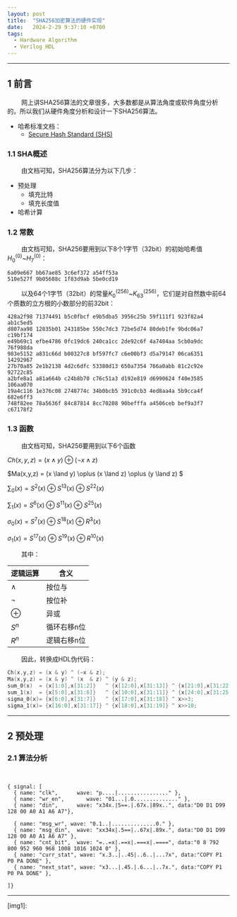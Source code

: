```yaml
---
layout: post
title:  "SHA256加密算法的硬件实现"
date:   2024-2-29 9:37:10 +0700
tags:
  - Hardware Algorithm
  - Verilog HDL
---
```


-------

## 1 前言

&#160; &#160; &#160; &#160; 网上讲SHA256算法的文章很多，大多数都是从算法角度或软件角度分析的。所以我们从硬件角度分析和设计一下SHA256算法。

* 哈希标准文档：
  * [Secure Hash Standard (SHS)](https://nvlpubs.nist.gov/nistpubs/FIPS/NIST.FIPS.180-4.pdf)


### 1.1 SHA概述

&#160; &#160; &#160; &#160; 由文档可知，SHA256算法分为以下几步：

* 预处理
  * 填充比特
  * 填充长度值
* 哈希计算

### 1.2 常数

&#160; &#160; &#160; &#160; 由文档可知，SHA256要用到以下8个1字节（32bit）的初始哈希值$H_0^{(0)}$~$H_7^{(0)}$：

```
6a09e667 bb67ae85 3c6ef372 a54ff53a
510e527f 9b05688c 1f83d9ab 5be0cd19
```

&#160; &#160; &#160; &#160; 以及64个1字节（32bit）的常量$K_0^{(256)}$~$K_{63}^{(256)}$，它们是对自然数中前64个质数的立方根的小数部分的前32bit：

```
428a2f98 71374491 b5c0fbcf e9b5dba5 3956c25b 59f111f1 923f82a4 ab1c5ed5
d807aa98 12835b01 243185be 550c7dc3 72be5d74 80deb1fe 9bdc06a7 c19bf174
e49b69c1 efbe4786 0fc19dc6 240ca1cc 2de92c6f 4a7484aa 5cb0a9dc 76f988da
983e5152 a831c66d b00327c8 bf597fc7 c6e00bf3 d5a79147 06ca6351 14292967
27b70a85 2e1b2138 4d2c6dfc 53380d13 650a7354 766a0abb 81c2c92e 92722c85
a2bfe8a1 a81a664b c24b8b70 c76c51a3 d192e819 d6990624 f40e3585 106aa070
19a4c116 1e376c08 2748774c 34b0bcb5 391c0cb3 4ed8aa4a 5b9cca4f 682e6ff3
748f82ee 78a5636f 84c87814 8cc70208 90befffa a4506ceb bef9a3f7 c67178f2
```

### 1.3 函数

&#160; &#160; &#160; &#160; 由文档可知，SHA256要用到以下6个函数

$Ch(x,y,z) = (x \land y) \oplus (\lnot x \land z)$

$Ma(x,y,z) = (x \land y) \oplus (x \land z) \oplus (y \land z) $

$\sum_0(x) = S^2(x) \oplus S^{13}(x) \oplus S^{22}(x)$

$\sum_1(x) = S^6(x) \oplus S^{11}(x) \oplus S^{25}(x)$

$\sigma_0(x) = S^7(x) \oplus S^{18}(x) \oplus R^3(x)$

$\sigma_1(x) = S^{17}(x) \oplus S^{19}(x) \oplus R^{10}(x)$


&#160; &#160; &#160; &#160; 其中：

| 逻辑运算 | 含义 |
| --- | --- |
| $\land$ | 按位与 |
| $\lnot$ | 按位补 |
| $\oplus$ | 异或 |
| $S^n$ | 循环右移n位 |
| $R^n$ | 逻辑右移n位 |


&#160; &#160; &#160; &#160; 因此，转换成HDL伪代码：
```verilog
Ch(x,y,z) = (x & y) ^ (~x & z);
Ma(x,y,z) = (x & y) ^ (x  & z) ^ (y & z);
sum_0(x)  = {x[1:0],x[31:2]}   ^ {x[12:0],x[31:13]} ^ {x[21:0],x[31:22]};
sum_1(x)  = {x[5:0],x[31:6]}   ^ {x[10:0],x[31:11]} ^ {x[24:0],x[31:25]};
sigma_0(x)= {x[6:0],x[31:7]}   ^ {x[17:0],x[31:18]} ^ x>>3;
sigma_1(x)= {x[16:0],x[31:17]} ^ {x[18:0],x[31:19]} ^ x>>10;
```



----

## 2 预处理

### 2.1 算法分析

&#160; &#160; &#160; &#160; 


```wavedrom
{ signal: [
  { name: "clk",      wave: "p....|................" },
  { name: "wr_en",       wave: "01...|.0.............." },
  { name: "din",      wave: "x34x.|5==.|.67x.|89x..", data:"D0 D1 D99 128 00 A0 A1 A6 A7"},

  { name: "msg_wr", wave: "0.1..|..............0." },
  { name: "msg_din",  wave: "xx34x|.5==|..67x|.89x.", data:"D0 D1 D99 128 00 A0 A1 A6 A7" },
  { name: "cnt_bit",  wave: "=..=x|.==x|.===x|.====", data:"0 8 792 800 952 960 968 1008 1016 1024 0" },
  { name: "curr_stat", wave: "x.3..|..45|..6..|...7x", data:"COPY P1 P0 PA DONE" },
  { name: "next_stat", wave: "x3...|.45.|.6...|..7x.", data:"COPY P1 P0 PA DONE" },

]}
```
----

[img1]: